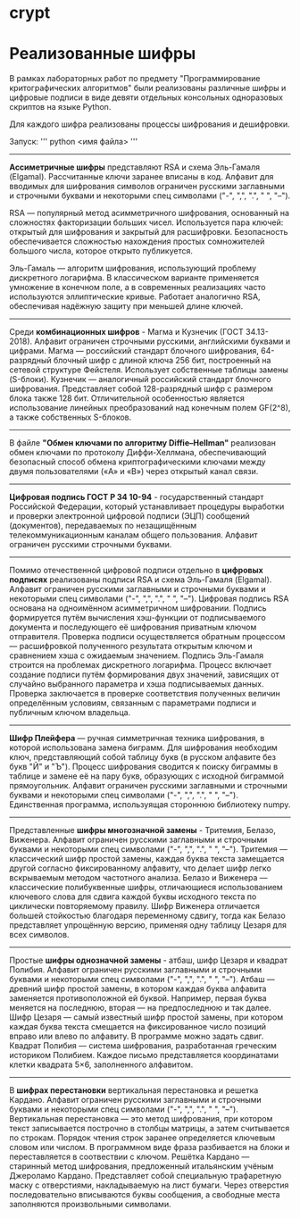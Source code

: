 # crypt
<h1>Реализованные шифры</h1>

В рамках лабораторных работ по предмету "Программирование критографических алгоритмов" были реализованы различные шифры и цифровые подписи в виде девяти отдельных консольных одноразовых скриптов на языке Python.

Для каждого шифра реализованы процессы шифрования и дешифровки.

Запуск:
'''
python <имя файла>
'''
______
<b>Ассиметричные шифры</b> представляют RSA и схема Эль-Гамаля (Elgamal). Рассчитанные ключи заранее вписаны в код. Алфавит для вводимых для шифрования символов ограничен русскими заглавными и строчными буквами и некоторыми спец символами ("-", ",", ".", " ", "–"). 

RSA — популярный метод асимметричного шифрования, основанный на сложностях факторизации больших чисел. Используется пара ключей: открытый для шифрования и закрытый для расшифровки. Безопасность обеспечивается сложностью нахождения простых сомножителей большого числа, которое открыто публикуется.

Эль-Гамаль — алгоритм шифрования, использующий проблему дискретного логарифма. В классическом варианте применяется умножение в конечном поле, а в современных реализациях часто используются эллиптические кривые. Работает аналогично RSA, обеспечивая надёжную защиту при меньшей длине ключей.
______
Среди <b>комбинационных шифров</b> - Магма и Кузнечик (ГОСТ 34.13-2018). Алфавит ограничен строчными русскими, английскими буквами и цифрами.
Магма — российский стандарт блочного шифрования, 64-разрядный блочный шифр с длиной ключа 256 бит, построенный на сетевой структуре Фейстеля. Использует собственные таблицы замены (S-блоки).
Кузнечик — аналогичный российский стандарт блочного шифрования. Представляет собой 128-разрядный шифр с размером блока также 128 бит. Отличительной особенностью является использование линейных преобразований над конечным полем GF(2^8), а также собственных S-блоков.
______
В файле <b>"Обмен ключами по алгоритму Diffie–Hellman"</b> реализован обмен ключами по протоколу Диффи-Хеллмана, обеспечивающий безопасный способ обмена криптографическими ключами между двумя пользователями («A» и «B») через открытый канал связи.
______
<b>Цифровая подпись ГОСТ Р 34 10-94</b> - государственный стандарт Российской Федерации, который устанавливает процедуры выработки и проверки электронной цифровой подписи (ЭЦП) сообщений (документов), передаваемых по незащищённым телекоммуникационным каналам общего пользования. Алфавит ограничен русскими строчными буквами.
______
Помимо отечественной цифровой подписи отдельно в <b>цифровых подписях</b> реализованы подписи RSA и схема Эль-Гамаля (Elgamal). Алфавит ограничен русскими заглавными и строчными буквами и некоторыми спец символами ("-", ",", ".", " ", "–").
Цифровая подпись RSA основана на одноимённом асимметричном шифровании. Подпись формируется путём вычисления хэш-функции от подписываемого документа и последующего её шифрования приватным ключом отправителя. Проверка подписи осуществляется обратным процессом — расшифровкой полученного результата открытым ключом и сравнением хэша с ожидаемым значением.
Подпись Эль-Гамаля строится на проблемах дискретного логарифма. Процесс включает создание подписи путём формирования двух значений, зависящих от случайно выбранного параметра и хэша подписываемых данных. Проверка заключается в проверке соответствия полученных величин определённым условиям, связанным с параметрами подписи и публичным ключом владельца.
______
<b>Шифр Плейфера</b> — ручная симметричная техника шифрования, в которой использована замена биграмм. Для шифрования необходим ключ, представляющий собой таблицу букв (в русском алфавите без букв "Й" и "Ъ"). Процесс шифрования сводится к поиску биграммы в таблице и замене её на пару букв, образующих с исходной биграммой прямоугольник. Алфавит ограничен русскими заглавными и строчными буквами и некоторыми спец символами ("-", ",", ".", " ", "–"). Единственная программа, используящая стороннюю библиотеку numpy.
______
Представленные <b>шифры многозначной замены</b> - Тритемия, Белазо, Виженера. Алфавит ограничен русскими заглавными и строчными буквами и некоторыми спец символами ("-", ",", ".", " ", "–").
Тритемия — классический шифр простой замены, каждая буква текста замещается другой согласно фиксированному алфавиту, что делает шифр легко вскрываемым методом частотного анализа.
Белазо и Виженера — классические полибуквенные шифры, отличающиеся использованием ключевого слова для сдвига каждой буквы исходного текста по циклически повторяемому правилу. Шифр Виженера отличается большей стойкостью благодаря переменному сдвигу, тогда как Белазо представляет упрощённую версию, применяя одну таблицу Цезаря для всех символов.
______
Простые <b>шифры однозначной замены</b> - атбаш, шифр Цезаря и квадрат Полибия. Алфавит ограничен русскими заглавными и строчными буквами и некоторыми спец символами ("-", ",", ".", " ", "–").
Атбаш — древний шифр простой замены, в котором каждая буква алфавита заменяется противоположной ей буквой. Например, первая буква меняется на последнюю, вторая — на предпоследнюю и так далее.
Шифр Цезаря — самый известный шифр простой замены, при котором каждая буква текста смещается на фиксированное число позиций вправо или влево по алфавиту. В программе можно задать сдвиг.
Квадрат Полибия — система шифрования, разработанная греческим историком Полибием. Каждое письмо представляется координатами клетки квадрата 5×6, заполненного алфавитом.
______
В <b>шифрах перестановки</b> вертикальная перестановка и решетка Кардано. Алфавит ограничен русскими заглавными и строчными буквами и некоторыми спец символами ("-", ",", ".", " ", "–"). 
Вертикальная перестановка — это метод шифрования, при котором текст записывается построчно в столбцы матрицы, а затем считывается по строкам. Порядок чтения строк заранее определяется ключевым словом или числом. В программном виде фраза разбивается на блоки и переставляется в соотвествии с ключом.
Решётка Кардано — старинный метод шифрования, предложенный итальянским учёным Джероламо Кардано. Представляет собой специальную трафаретную маску с отверстиями, накладываемую на лист бумаги. Через отверстия последовательно вписываются буквы сообщения, а свободные места заполняются произвольными символами. 
